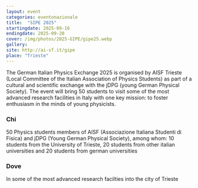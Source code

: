 ```yaml
---
layout: event
categories: eventonazionale
title:  "SIPE 2025"
startingdate: 2025-09-16
endingdate: 2025-09-20
cover: /img/photos/2025-GIPE/gipe25.webp
gallery:
site: http://ai-sf.it/gipe
place: "Trieste"
---
```


The German Italian Physics Exchange 2025 is organised by AISF Trieste (Local Committee of the Italian Association of Physics Students) as part of a cultural and scientific exchange with the jDPG (young German Physical Society). The event will bring 50 students to visit some of the most advanced research facilities in Italy with one key mission: to foster enthusiasm in the minds of young physicists.

### Chi

50 Physics students members of AISF (Associazione Italiana Studenti di Fisica) and jDPG (Young German Physical Society), among whom: 10 students from the University of Trieste, 20 students from other italian universities and 20 students from german universities

### Dove

In some of the most advanced research facilties into the city of Trieste